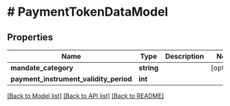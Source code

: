 # # PaymentTokenDataModel

## Properties

Name | Type | Description | Notes
------------ | ------------- | ------------- | -------------
**mandate_category** | **string** |  | [optional]
**payment_instrument_validity_period** | **int** |  |

[[Back to Model list]](../../README.md#models) [[Back to API list]](../../README.md#endpoints) [[Back to README]](../../README.md)
